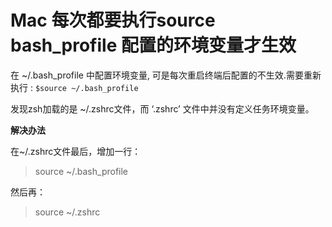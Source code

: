 # Mac 每次都要执行source bash_profile 配置的环境变量才生效

在 ~/.bash_profile 中配置环境变量, 可是每次重启终端后配置的不生效.需要重新执行 : `$source ~/.bash_profile`

发现zsh加载的是 ~/.zshrc文件，而 ‘.zshrc’ 文件中并没有定义任务环境变量。

**解决办法**

在~/.zshrc文件最后，增加一行： 

> source ~/.bash_profile

然后再：

> source ~/.zshrc

